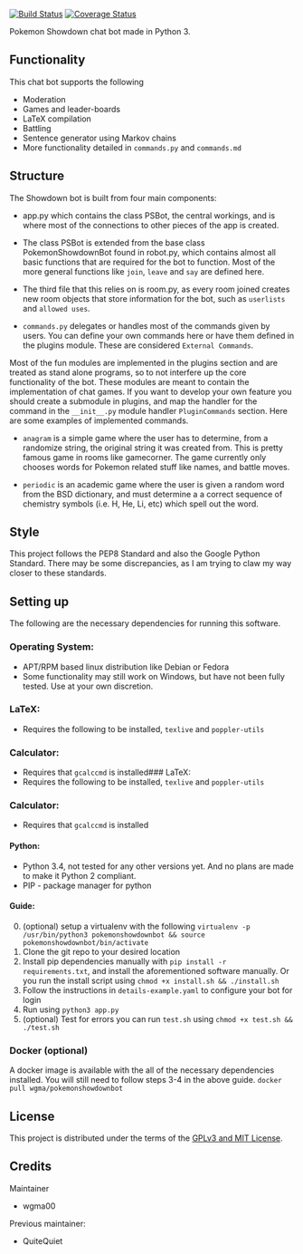 [![Build Status](https://travis-ci.org/wgma00/PokemonShowdownBot.svg?branch=master)](https://travis-ci.org/wgma00/PokemonShowdownBot) 
[![Coverage Status](https://coveralls.io/repos/github/wgma00/PokemonShowdownBot/badge.svg)](https://coveralls.io/github/wgma00/PokemonShowdownBot)

Pokemon Showdown chat bot made in Python 3.

Functionality
-------------
This chat bot supports the following
- Moderation
- Games and leader-boards
- LaTeX compilation
- Battling
- Sentence generator using Markov chains
- More functionality detailed in ``commands.py`` and ``commands.md``

Structure
---------

The Showdown bot is built from four main components:

- app.py which contains the class PSBot, the central workings, and is where most of the connections to other pieces of 
  the app is created.
- The class PSBot is extended from the base class PokemonShowdownBot found in robot.py, which contains almost all basic 
  functions that are required for the bot to function. Most of the more general functions like ``join``, ``leave`` and 
  ``say`` are defined here.
- The third file that this relies on is room.py, as every room joined creates new room objects that store information 
  for the bot, such as ``userlists`` and ``allowed uses``.
  
- ``commands.py`` delegates or handles most of the commands given by users. You can define your own commands here
   or have them defined in the plugins module. These are considered ``External Commands``.
  
Most of the fun modules are implemented in the plugins section and are treated as stand alone programs, so to not 
interfere up the core functionality of the bot. These modules are meant to contain the implementation of chat games. 
If you want to develop your own feature you should create a submodule in plugins, and map the handler for the command 
in the ``__init__.py`` module handler ``PluginCommands`` section. Here are some examples of implemented commands.

- ``anagram`` is a simple game where the user has to determine, from a randomize string, the original string it was 
  created from. This is pretty famous game in rooms like gamecorner. The game currently only chooses words for Pokemon 
  related stuff like names, and battle moves. 
  
- ``periodic`` is an academic game where the user is given a random word from the BSD dictionary, and must determine a 
  a correct sequence of chemistry symbols (i.e. H, He, Li, etc) which spell out the word.



Style
-------
This project follows the PEP8 Standard and also the Google Python Standard. There may be some discrepancies, as I 
am trying to claw my way closer to these standards.

Setting up
---------
The following are the necessary dependencies for running this software.
### Operating System:
- APT/RPM based linux distribution like Debian or Fedora
- Some functionality may still work on Windows, but have not been fully tested. Use at your own discretion.
### LaTeX:
- Requires the following to be installed, ``texlive`` and ``poppler-utils``
### Calculator:
- Requires that ``gcalccmd`` is installed### LaTeX:
- Requires the following to be installed, ``texlive`` and ``poppler-utils``
### Calculator:
- Requires that ``gcalccmd`` is installed
#### Python:
- Python 3.4, not tested for any other versions yet. And no plans are made to make it Python 2 compliant.
- PIP - package manager for python

#### Guide:
0. (optional) setup a virtualenv with the following ``virtualenv -p /usr/bin/python3 pokemonshowdownbot && source pokemonshowdownbot/bin/activate`` 
1. Clone the git repo to your desired location
2. Install pip dependencies manually  with `pip install -r requirements.txt`, and install the aforementioned software manually. 
   Or you run the install script using  ``chmod +x install.sh && ./install.sh``
3. Follow the instructions in `details-example.yaml` to configure your bot for login
4. Run using `python3 app.py`
5. (optional) Test for errors you can run ``test.sh`` using ``chmod +x test.sh && ./test.sh``


### Docker (optional)
A docker image is available with the all of the necessary dependencies installed. You will still need to follow steps
3-4 in the above guide. ``docker pull wgma/pokemonshowdownbot``

License
-------

This project is distributed under the terms of the [GPLv3 and MIT License][1].

  [1]: https://github.com/wgma00/PokemonShowdownBot/blob/master/NOTICE

Credits
-------

Maintainer

- wgma00 

Previous maintainer:
- QuiteQuiet
